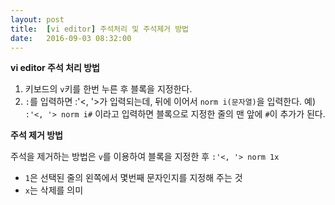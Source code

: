 ```yaml
---
layout: post
title:  [vi editor] 주석처리 및 주석제거 방법
date:   2016-09-03 08:32:00
---
```


**vi editor 주석 처리 방법**

1. 키보드의 `v`키를 한번 누른 후 블록을 지정한다.
2. `:`를 입력하면 :'\<, '\>가 입력되는데, 뒤에 이어서 `norm i(문자열)`을 입력한다.
예) `:'<, '> norm i#` 이라고 입력하면 블록으로 지정한 줄의 맨 앞에 `#`이 추가가 된다. 


**주석 제거 방법**

주석을 제거하는 방법은 `v`를 이용하여 블록을 지정한 후
`:'<, '> norm 1x`

- `1`은 선택된 줄의 왼쪽에서 몇번째 문자인지를 지정해 주는 것
- `x`는 삭제를 의미